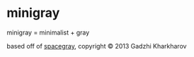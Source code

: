 # minigray

minigray = minimalist + gray

based off of [spacegray][0], copyright © 2013 Gadzhi Kharkharov

[0]: https://github.com/kkga/spacegray
